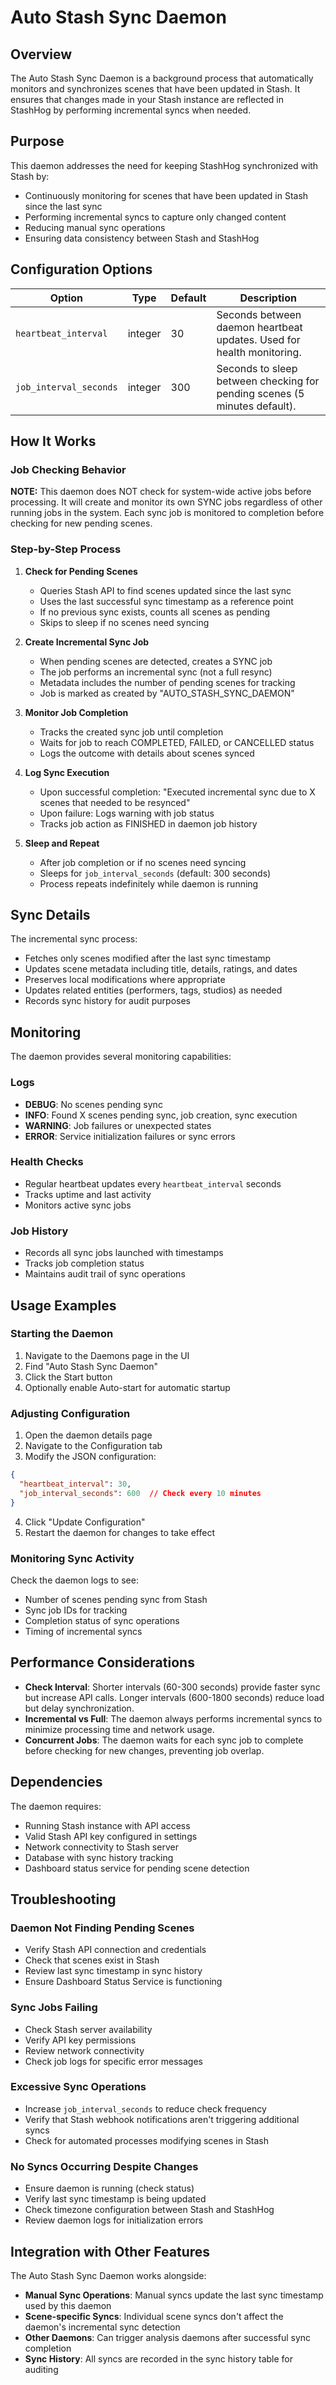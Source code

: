 # Auto Stash Sync Daemon

## Overview

The Auto Stash Sync Daemon is a background process that automatically monitors and synchronizes scenes that have been updated in Stash. It ensures that changes made in your Stash instance are reflected in StashHog by performing incremental syncs when needed.

## Purpose

This daemon addresses the need for keeping StashHog synchronized with Stash by:
- Continuously monitoring for scenes that have been updated in Stash since the last sync
- Performing incremental syncs to capture only changed content
- Reducing manual sync operations
- Ensuring data consistency between Stash and StashHog

## Configuration Options

| Option | Type | Default | Description |
|--------|------|---------|-------------|
| `heartbeat_interval` | integer | 30 | Seconds between daemon heartbeat updates. Used for health monitoring. |
| `job_interval_seconds` | integer | 300 | Seconds to sleep between checking for pending scenes (5 minutes default). |

## How It Works

### Job Checking Behavior
**NOTE:** This daemon does NOT check for system-wide active jobs before processing. It will create and monitor its own SYNC jobs regardless of other running jobs in the system. Each sync job is monitored to completion before checking for new pending scenes.

### Step-by-Step Process

1. **Check for Pending Scenes**
   - Queries Stash API to find scenes updated since the last sync
   - Uses the last successful sync timestamp as a reference point
   - If no previous sync exists, counts all scenes as pending
   - Skips to sleep if no scenes need syncing

2. **Create Incremental Sync Job**
   - When pending scenes are detected, creates a SYNC job
   - The job performs an incremental sync (not a full resync)
   - Metadata includes the number of pending scenes for tracking
   - Job is marked as created by "AUTO_STASH_SYNC_DAEMON"

3. **Monitor Job Completion**
   - Tracks the created sync job until completion
   - Waits for job to reach COMPLETED, FAILED, or CANCELLED status
   - Logs the outcome with details about scenes synced

4. **Log Sync Execution**
   - Upon successful completion: "Executed incremental sync due to X scenes that needed to be resynced"
   - Upon failure: Logs warning with job status
   - Tracks job action as FINISHED in daemon job history

5. **Sleep and Repeat**
   - After job completion or if no scenes need syncing
   - Sleeps for `job_interval_seconds` (default: 300 seconds)
   - Process repeats indefinitely while daemon is running

## Sync Details

The incremental sync process:
- Fetches only scenes modified after the last sync timestamp
- Updates scene metadata including title, details, ratings, and dates
- Preserves local modifications where appropriate
- Updates related entities (performers, tags, studios) as needed
- Records sync history for audit purposes

## Monitoring

The daemon provides several monitoring capabilities:

### Logs
- **DEBUG**: No scenes pending sync
- **INFO**: Found X scenes pending sync, job creation, sync execution
- **WARNING**: Job failures or unexpected states
- **ERROR**: Service initialization failures or sync errors

### Health Checks
- Regular heartbeat updates every `heartbeat_interval` seconds
- Tracks uptime and last activity
- Monitors active sync jobs

### Job History
- Records all sync jobs launched with timestamps
- Tracks job completion status
- Maintains audit trail of sync operations

## Usage Examples

### Starting the Daemon

1. Navigate to the Daemons page in the UI
2. Find "Auto Stash Sync Daemon"
3. Click the Start button
4. Optionally enable Auto-start for automatic startup

### Adjusting Configuration

1. Open the daemon details page
2. Navigate to the Configuration tab
3. Modify the JSON configuration:

```json
{
  "heartbeat_interval": 30,
  "job_interval_seconds": 600  // Check every 10 minutes
}
```

4. Click "Update Configuration"
5. Restart the daemon for changes to take effect

### Monitoring Sync Activity

Check the daemon logs to see:
- Number of scenes pending sync from Stash
- Sync job IDs for tracking
- Completion status of sync operations
- Timing of incremental syncs

## Performance Considerations

- **Check Interval**: Shorter intervals (60-300 seconds) provide faster sync but increase API calls. Longer intervals (600-1800 seconds) reduce load but delay synchronization.
- **Incremental vs Full**: The daemon always performs incremental syncs to minimize processing time and network usage.
- **Concurrent Jobs**: The daemon waits for each sync job to complete before checking for new changes, preventing job overlap.

## Dependencies

The daemon requires:
- Running Stash instance with API access
- Valid Stash API key configured in settings
- Network connectivity to Stash server
- Database with sync history tracking
- Dashboard status service for pending scene detection

## Troubleshooting

### Daemon Not Finding Pending Scenes
- Verify Stash API connection and credentials
- Check that scenes exist in Stash
- Review last sync timestamp in sync history
- Ensure Dashboard Status Service is functioning

### Sync Jobs Failing
- Check Stash server availability
- Verify API key permissions
- Review network connectivity
- Check job logs for specific error messages

### Excessive Sync Operations
- Increase `job_interval_seconds` to reduce check frequency
- Verify that Stash webhook notifications aren't triggering additional syncs
- Check for automated processes modifying scenes in Stash

### No Syncs Occurring Despite Changes
- Ensure daemon is running (check status)
- Verify last sync timestamp is being updated
- Check timezone configuration between Stash and StashHog
- Review daemon logs for initialization errors

## Integration with Other Features

The Auto Stash Sync Daemon works alongside:
- **Manual Sync Operations**: Manual syncs update the last sync timestamp used by this daemon
- **Scene-specific Syncs**: Individual scene syncs don't affect the daemon's incremental sync detection
- **Other Daemons**: Can trigger analysis daemons after successful sync completion
- **Sync History**: All syncs are recorded in the sync history table for auditing